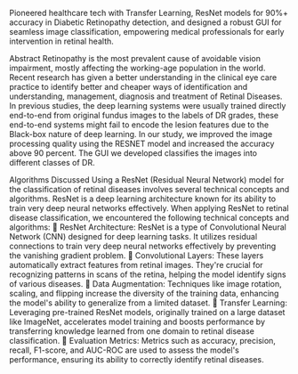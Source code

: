  Pioneered healthcare tech with Transfer Learning, ResNet models for 90%+ accuracy in Diabetic Retinopathy detection, and designed a robust GUI 
for seamless image classification, empowering medical professionals for early intervention in retinal health.

Abstract
Retinopathy is the most prevalent cause of avoidable vision impairment, mostly affecting the 
working-age population in the world. Recent research has given a better understanding in the 
clinical eye care practice to identify better and cheaper ways of identification and 
understanding, management, diagnosis and treatment of Retinal Diseases. In previous studies, 
the deep learning systems were usually trained directly end-to-end from original fundus images 
to the labels of DR grades, these end-to-end systems might fail to encode the lesion features 
due to the Black-box nature of deep learning. In our study, we improved the image processing 
quality using the RESNET model and increased the accuracy above 90 percent. The GUI we 
developed classifies the images into different classes of DR.

Algorithms Discussed
Using a ResNet (Residual Neural Network) model for the classification of retinal diseases 
involves several technical concepts and algorithms. ResNet is a deep learning architecture 
known for its ability to train very deep neural networks effectively. When applying ResNet to 
retinal disease classification, we encountered the following technical concepts and algorithms:
 ResNet Architecture: ResNet is a type of Convolutional Neural Network (CNN) designed 
for deep learning tasks. It utilizes residual connections to train very deep neural networks 
effectively by preventing the vanishing gradient problem.
 Convolutional Layers: These layers automatically extract features from retinal images. 
They're crucial for recognizing patterns in scans of the retina, helping the model identify 
signs of various diseases.
 Data Augmentation: Techniques like image rotation, scaling, and flipping increase the 
diversity of the training data, enhancing the model's ability to generalize from a limited 
dataset.
 Transfer Learning: Leveraging pre-trained ResNet models, originally trained on a large 
dataset like ImageNet, accelerates model training and boosts performance by transferring 
knowledge learned from one domain to retinal disease classification.
 Evaluation Metrics: Metrics such as accuracy, precision, recall, F1-score, and AUC-ROC 
are used to assess the model's performance, ensuring its ability to correctly identify retinal 
diseases.
